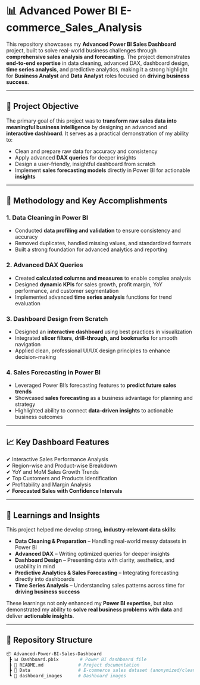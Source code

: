 # 📊 Advanced Power BI E-commerce_Sales_Analysis  

This repository showcases my **Advanced Power BI Sales Dashboard** project, built to solve real-world business challenges through **comprehensive sales analysis and forecasting**. The project demonstrates **end-to-end expertise** in data cleaning, advanced DAX, dashboard design, **time series analysis**, and predictive analytics, making it a strong highlight for **Business Analyst** and **Data Analyst** roles focused on **driving business success**.  

---

## 🚀 Project Objective  

The primary goal of this project was to **transform raw sales data into meaningful business intelligence** by designing an advanced and **interactive dashboard**. It serves as a practical demonstration of my ability to:  

- Clean and prepare raw data for accuracy and consistency  
- Apply advanced **DAX queries** for deeper insights  
- Design a user-friendly, insightful dashboard from scratch  
- Implement **sales forecasting models** directly in Power BI for actionable **insights**  

---

## 🔑 Methodology and Key Accomplishments  

### 1. Data Cleaning in Power BI  
- Conducted **data profiling and validation** to ensure consistency and accuracy  
- Removed duplicates, handled missing values, and standardized formats  
- Built a strong foundation for advanced analytics and reporting  

### 2. Advanced DAX Queries  
- Created **calculated columns and measures** to enable complex analysis  
- Designed **dynamic KPIs** for sales growth, profit margin, YoY performance, and customer segmentation  
- Implemented advanced **time series analysis** functions for trend evaluation  

### 3. Dashboard Design from Scratch  
- Designed an **interactive dashboard** using best practices in visualization  
- Integrated **slicer filters, drill-through, and bookmarks** for smooth navigation  
- Applied clean, professional UI/UX design principles to enhance decision-making  

### 4. Sales Forecasting in Power BI  
- Leveraged Power BI’s forecasting features to **predict future sales trends**  
- Showcased **sales forecasting** as a business advantage for planning and strategy  
- Highlighted ability to connect **data-driven insights** to actionable business outcomes  

---

## 📈 Key Dashboard Features  

✔ Interactive Sales Performance Analysis  
✔ Region-wise and Product-wise Breakdown  
✔ YoY and MoM Sales Growth Trends  
✔ Top Customers and Products Identification  
✔ Profitability and Margin Analysis  
✔ **Forecasted Sales with Confidence Intervals**  

---

## 🧠 Learnings and Insights  

This project helped me develop strong, **industry-relevant data skills**:  

- **Data Cleaning & Preparation** – Handling real-world messy datasets in Power BI  
- **Advanced DAX** – Writing optimized queries for deeper insights  
- **Dashboard Design** – Presenting data with clarity, aesthetics, and usability in mind  
- **Predictive Analytics & Sales Forecasting** – Integrating forecasting directly into dashboards  
- **Time Series Analysis** – Understanding sales patterns across time for **driving business success**  

These learnings not only enhanced my **Power BI expertise**, but also demonstrated my ability to **solve real business problems with data** and deliver **actionable insights**.  

---

## 📂 Repository Structure  

```bash
📦 Advanced-Power-BI-Sales-Dashboard
 ┣ 📊 Dashboard.pbix        # Power BI dashboard file
 ┣ 📑 README.md             # Project documentation
 ┣ 📂 Data                  # E-commerce sales dataset (anonymized/cleaned)
 ┗ 📂 dashboard_images      # Dashboard images
